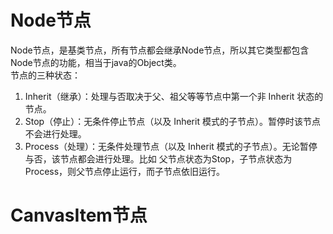 # Node节点  
Node节点，是基类节点，所有节点都会继承Node节点，所以其它类型都包含Node节点的功能，相当于java的Object类。  
节点的三种状态：  
1. Inherit（继承）：处理与否取决于父、祖父等等节点中第一个非 Inherit 状态的节点。
2. Stop（停止）：无条件停止节点（以及 Inherit 模式的子节点）。暂停时该节点不会进行处理。
3. Process（处理）：无条件处理节点（以及 Inherit 模式的子节点）。无论暂停与否，该节点都会进行处理。比如 父节点状态为Stop，子节点状态为Process，则父节点停止运行，而子节点依旧运行。
# CanvasItem节点  
